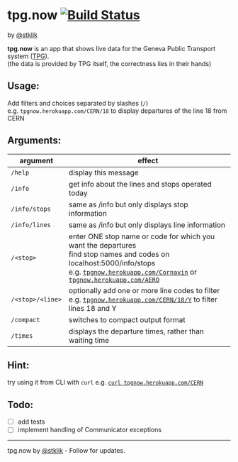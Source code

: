 tpg.now [![Build Status](https://travis-ci.org/stklik/tpg.now.svg?branch=master)](https://travis-ci.org/stklik/tpg.now)
===
by [@stklik](http://twitter.com/stklik)

**tpg.now** is an app that shows live data for the Geneva Public Transport system ([TPG](http://www.tpg.ch)).  
(the data is provided by TPG itself, the correctness lies in their hands)


Usage:
---
Add filters and choices separated by slashes (`/`)  
e.g. `tpgnow.herokuapp.com/CERN/18` to display departures of the line 18 from CERN

Arguments:
---
| argument | effect |
|---|---|
| `/help` | display this message|
| `/info` | get info about the lines and stops operated today|
| `/info/stops` | same as /info but only displays stop information|
| `/info/lines` | same as /info but only displays line information|
| `/<stop>` | enter ONE stop name or code for which you want the departures <br /> find stop names and codes on localhost:5000/info/stops <br /> e.g. [`tpgnow.herokuapp.com/Cornavin`](http://tpgnow.herokuapp.com/Cornavin) or [`tpgnow.herokuapp.com/AERO`](http://tpgnow.herokuapp.com/AERO) |
|`/<stop>/<line>`      | optionally add one or more line codes to filter <br /> e.g. [`tpgnow.herokuapp.com/CERN/18/Y`](http://tpgnow.herokuapp.com/CERN/18/Y) to filter lines 18 and Y |
|`/compact`            | switches to compact output format|
|`/times`              | displays the departure times, rather than waiting time|


Hint:
---
try using it from CLI with `curl`
e.g. [`curl tpgnow.herokuapp.com/CERN`](http://tpgnow.herokuapp.com/CERN)

Todo:
---
- [ ] add tests
- [ ] implement handling of Communicator exceptions

---
tpg.now by [@stklik](http://twitter.com/stklik) -
Follow for updates.
